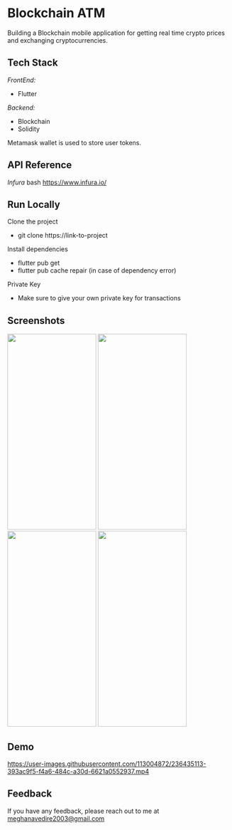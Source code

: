 # Blockchain ATM

Building a Blockchain mobile application for getting real time crypto prices and exchanging cryptocurrencies.


## Tech Stack

*FrontEnd:*
+ Flutter

*Backend:*
+ Blockchain
+ Solidity

Metamask wallet is used to store user tokens.

## API Reference

*Infura*
bash
  https://www.infura.io/


## Run Locally

Clone the project

+ git clone https://link-to-project


Install dependencies

+ flutter pub get
+ flutter pub cache repair (in case of dependency error)

Private Key 
+ Make sure to give your own private key for transactions


## Screenshots

<img src="https://user-images.githubusercontent.com/113004872/236425585-027d5530-5217-4933-941b-f5f1384f76cd.jpeg" width="200" height="440"> <img src="https://user-images.githubusercontent.com/113004872/236521486-6eb0a73e-31ff-468a-ace6-c0abbab0e094.jpeg" width="200" height="440"> <img src="https://user-images.githubusercontent.com/113004872/236632554-dcf2f5d8-e2b1-47d5-8935-1735b2f89670.jpeg" width="200" height="440">    <img src="https://user-images.githubusercontent.com/113004872/236427279-c6b3f7e0-1bb9-4519-9943-46cdfb456a50.jpeg" width="200" height="440"> 


## Demo



https://user-images.githubusercontent.com/113004872/236435113-393ac9f5-f4a6-484c-a30d-6621a0552937.mp4



## Feedback

If you have any feedback, please reach out to me at meghanavedire2003@gmail.com
